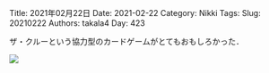 ﻿Title: 2021年02月22日
Date: 2021-02-22
Category: Nikki
Tags: 
Slug: 20210222
Authors: takala4
Day: 423



ザ・クルーという協力型のカードゲームがとてもおもしろかった．



<a href="https://www.amazon.co.jp/GP-4543471003249-%E3%82%B6%E3%83%BB%E3%82%AF%E3%83%AB%E3%83%BC-%E5%8D%94%E5%8A%9B%E5%9E%8B%E3%82%AB%E3%83%BC%E3%83%89%E3%82%B2%E3%83%BC%E3%83%A0-%E5%AE%8C%E5%85%A8%E6%97%A5%E6%9C%AC%E8%AA%9E%E7%89%88/dp/B08FB75962?hvadid=440896099085&hvpos=&hvnetw=g&hvrand=11635597697392948880&hvpone=&hvptwo=&hvqmt=&hvdev=c&hvdvcmdl=&hvlocint=&hvlocphy=1009129&hvtargid=pla-939713245568&psc=1&linkCode=li2&tag=takalatokyo02-22&linkId=4ac55040e1b2120fa69a57b86dbf35f1&language=ja_JP&ref_=as_li_ss_il" target="_blank"><img border="0" src="//ws-fe.amazon-adsystem.com/widgets/q?_encoding=UTF8&ASIN=B08FB75962&Format=_SL160_&ID=AsinImage&MarketPlace=JP&ServiceVersion=20070822&WS=1&tag=takalatokyo02-22&language=ja_JP" ></a><img src="https://ir-jp.amazon-adsystem.com/e/ir?t=takalatokyo02-22&language=ja_JP&l=li2&o=9&a=B08FB75962" width="1" height="1" border="0" alt="" style="border:none !important; margin:0px !important;" />


